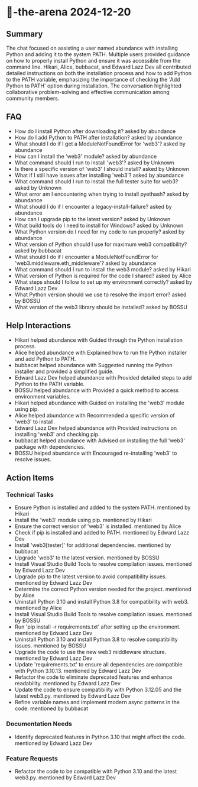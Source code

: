 # 🤖-the-arena 2024-12-20

## Summary
The chat focused on assisting a user named abundance with installing Python and adding it to the system PATH. Multiple users provided guidance on how to properly install Python and ensure it was accessible from the command line. Hikari, Alice, bubbacat, and Edward Lazz Dev all contributed detailed instructions on both the installation process and how to add Python to the PATH variable, emphasizing the importance of checking the 'Add Python to PATH' option during installation. The conversation highlighted collaborative problem-solving and effective communication among community members.

## FAQ
- How do I install Python after downloading it? asked by abundance
- How do I add Python to PATH after installation? asked by abundance
- What should I do if I get a ModuleNotFoundError for 'web3'? asked by abundance
- How can I install the 'web3' module? asked by abundance
- What command should I run to install 'web3'? asked by Unknown
- Is there a specific version of 'web3' I should install? asked by Unknown
- What if I still have issues after installing 'web3'? asked by abundance
- What command should I run to install the full tester suite for web3? asked by Unknown
- What error am I encountering when trying to install pyethash? asked by abundance
- What should I do if I encounter a legacy-install-failure? asked by abundance
- How can I upgrade pip to the latest version? asked by Unknown
- What build tools do I need to install for Windows? asked by Unknown
- What Python version do I need for my code to run properly? asked by abundance
- What version of Python should I use for maximum web3 compatibility? asked by bubbacat
- What should I do if I encounter a ModuleNotFoundError for 'web3.middleware.eth_middleware'? asked by abundance
- What command should I run to install the web3 module? asked by Hikari
- What version of Python is required for the code I shared? asked by Alice
- What steps should I follow to set up my environment correctly? asked by Edward Lazz Dev
- What Python version should we use to resolve the import error? asked by BOSSU
- What version of the web3 library should be installed? asked by BOSSU

## Help Interactions
- Hikari helped abundance with Guided through the Python installation process.
- Alice helped abundance with Explained how to run the Python installer and add Python to PATH.
- bubbacat helped abundance with Suggested running the Python installer and provided a simplified guide.
- Edward Lazz Dev helped abundance with Provided detailed steps to add Python to the PATH variable.
- BOSSU helped abundance with Provided a quick method to access environment variables.
- Hikari helped abundance with Guided on installing the 'web3' module using pip.
- Alice helped abundance with Recommended a specific version of 'web3' to install.
- Edward Lazz Dev helped abundance with Provided instructions on installing 'web3' and checking pip.
- bubbacat helped abundance with Advised on installing the full 'web3' package with dependencies.
- BOSSU helped abundance with Encouraged re-installing 'web3' to resolve issues.

## Action Items

### Technical Tasks
- Ensure Python is installed and added to the system PATH. mentioned by Hikari
- Install the 'web3' module using pip. mentioned by Hikari
- Ensure the correct version of 'web3' is installed. mentioned by Alice
- Check if pip is installed and added to PATH. mentioned by Edward Lazz Dev
- Install 'web3[tester]' for additional dependencies. mentioned by bubbacat
- Upgrade 'web3' to the latest version. mentioned by BOSSU
- Install Visual Studio Build Tools to resolve compilation issues. mentioned by Edward Lazz Dev
- Upgrade pip to the latest version to avoid compatibility issues. mentioned by Edward Lazz Dev
- Determine the correct Python version needed for the project. mentioned by Alice
- Uninstall Python 3.10 and install Python 3.8 for compatibility with web3. mentioned by Alice
- Install Visual Studio Build Tools to resolve compilation issues. mentioned by BOSSU
- Run 'pip install -r requirements.txt' after setting up the environment. mentioned by Edward Lazz Dev
- Uninstall Python 3.10 and install Python 3.8 to resolve compatibility issues. mentioned by BOSSU
- Upgrade the code to use the new web3 middleware structure. mentioned by Edward Lazz Dev
- Update 'requirements.txt' to ensure all dependencies are compatible with Python 3.10.13. mentioned by Edward Lazz Dev
- Refactor the code to eliminate deprecated features and enhance readability. mentioned by Edward Lazz Dev
- Update the code to ensure compatibility with Python 3.12.05 and the latest web3.py. mentioned by Edward Lazz Dev
- Refine variable names and implement modern async patterns in the code. mentioned by bubbacat

### Documentation Needs
- Identify deprecated features in Python 3.10 that might affect the code. mentioned by Edward Lazz Dev

### Feature Requests
- Refactor the code to be compatible with Python 3.10 and the latest web3.py. mentioned by Edward Lazz Dev